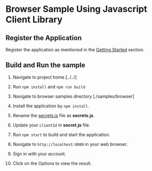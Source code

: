 # Browser Sample Using Javascript Client Library

## Register the Application

Register the application as mentioned in the [Getting Started](../../README.md#1-register-your-application) section.

## Build and Run the sample

1. Navigate to project home [../../]

2. Run `npm install` and `npm run build`

3. Navigate to browser samples directory [./samples/browser]

4. Install the application by `npm install`.

5. Rename the [secrets.js](./src/secrets.sample.js) file as **secrets.js**.

6. Update your `clientId` in **secret.js** file.

7. Run `npm start` to build and start the application.

8. Navigate to `http://localhost:8080` in your web browser.

9. Sign in with your account.

10. Click on the Options to view the result.
